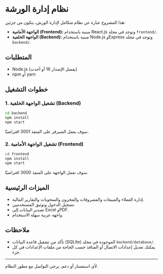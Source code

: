 # نظام إدارة الورشة

هذا المشروع عبارة عن نظام متكامل لإدارة الورش، يتكون من جزئين:

- **الواجهة الأمامية (Frontend):** مبنية باستخدام React.js وتوجد في مجلد `frontend/`.
- **الواجهة الخلفية (Backend):** مبنية باستخدام Node.js وExpress وتوجد في مجلد `backend/`.

## المتطلبات
- Node.js (يفضل الإصدار 16 أو أحدث)
- npm أو yarn

## خطوات التشغيل

### 1. تشغيل الواجهة الخلفية (Backend)

```bash
cd backend
npm install
npm start
```

سوف يعمل السيرفر على المنفذ 3001 افتراضيًا.

### 2. تشغيل الواجهة الأمامية (Frontend)

```bash
cd frontend
npm install
npm start
```

سوف تعمل الواجهة على المنفذ 3000 افتراضيًا.

## الميزات الرئيسية
- إدارة العملاء والمبيعات والمصروفات والمخزون والسحوبات والتقارير المالية.
- تسجيل الدخول وتوثيق المستخدمين.
- تصدير البيانات إلى Excel وPDF.
- واجهة عربية سهلة الاستخدام.

## ملاحظات
- تأكد من تشغيل قاعدة البيانات (SQLite) الموجودة في مجلد `backend/database/`.
- يمكنك تعديل إعدادات الاتصال أو المنافذ حسب الحاجة من ملفات الإعدادات في كل جزء.

---

لأي استفسار أو دعم، يرجى التواصل مع مطور النظام. 
